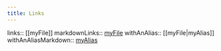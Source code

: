 ```yaml
---
title: Links
---
```


links:: [[myFile]]
markdownLinks:: [myFile](myFile.md)
withAnAlias:: [[myFile|myAlias]]
withAnAliasMarkdown:: [myAlias](myFile.md)
